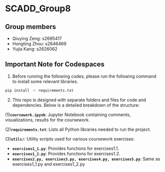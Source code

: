 # **SCADD_Group8**

## **Group members**
- Qiuying Zeng: s2695417
- Hongting Zhou: s2646469
- Yujia Kang: s2626062

## **Important Note for Codespaces**
1. Before running the following codes, please run the following command to install some relevant libraries.
```bash
pip install -r requirements.txt
```
2. This repo is designed with separate folders and files for code and dependencies. Below is a detailed breakdown of the structure:

(1)**`coursework.ipynb`**: Jupyter Notebook containing comments, visualizations, results for the coursework.

(2)**`requirements.txt`**: Lists all Python libraries needed to run the project.

(3)**`utils/`**: Utility scripts used for various coursework exercises:
- **`exercises1_1.py`**: Provides functions for exercises1.1.
- **`exercises1_2.py`**: Provides functions for exercises1.2.
- **`exercises2.py, exercises3.py, exercises4.py, exercises5.py`**: Same as exercises1_1.py and exercises1_2.py